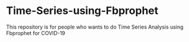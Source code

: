 # Time-Series-using-Fbprophet
This repository is for people who wants to do Time Series Analysis using Fbprophet for COVID-19 
